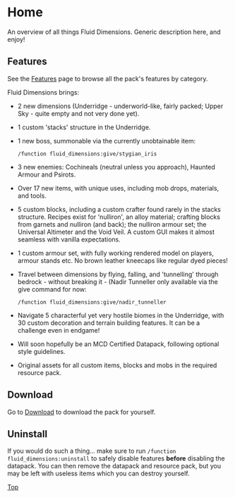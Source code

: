 # Home

An overview of all things Fluid Dimensions. Generic description here, and enjoy!

## Features

See the [Features](/features) page to browse all the pack's features by category.

Fluid Dimensions brings:

- 2 new dimensions (Underridge - underworld-like, fairly packed; Upper Sky - quite empty and not very done yet).
- 1 custom 'stacks' structure in the Underridge.
- 1 new boss, summonable via the currently unobtainable item:

    `/function fluid_dimensions:give/stygian_iris`

- 3 new enemies: Cochineals (neutral unless you approach), Haunted Armour and Psirots.
- Over 17 new items, with unique uses, including mob drops, materials, and tools.
- 5 custom blocks, including a custom crafter found rarely in the stacks structure.
  Recipes exist for 'nulliron', an alloy material; crafting blocks from garnets and nulliron (and back); the nulliron armour set; the Universal Altimeter and the Void Veil. A custom GUI makes it almost seamless with vanilla expectations.
- 1 custom armour set, with fully working rendered model on players, armour stands etc. No brown leather kneecaps like regular dyed pieces!
- Travel between dimensions by flying, falling, and 'tunnelling' through bedrock - without breaking it - (Nadir Tunneller only available via the give command for now:

    `/function fluid_dimensions:give/nadir_tunneller`

- Navigate 5 characterful yet very hostile biomes in the Underridge, with 30 custom decoration and terrain building features. It can be a challenge even in endgame!
- Will soon hopefully be an MCD Certified Datapack, following optional style guidelines.
- Original assets for all custom items, blocks and mobs in the required resource pack.

## Download

Go to [Download](/docs/download) to download the pack for yourself.

## Uninstall

If you would do such a thing... make sure to run `/function fluid_dimensions:uninstall`
to safely disable features __before__ disabling the datapack. You can then remove the datapack
and resource pack, but you may be left with useless items which you can destroy yourself.

[Top](#home)
